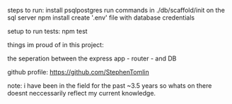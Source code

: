 steps to run:
install psqlpostgres
run commands in ./db/scaffold/init on the sql server
npm install
create '.env' file with database credentials

setup to run tests:
npm test




things im proud of in this project:

the seperation between the express app - router - and DB

github profile:
https://github.com/StephenTomlin

note: i have been in the field for the past ~3.5 years so whats on there doesnt neccessarily reflect my current knowledge.

